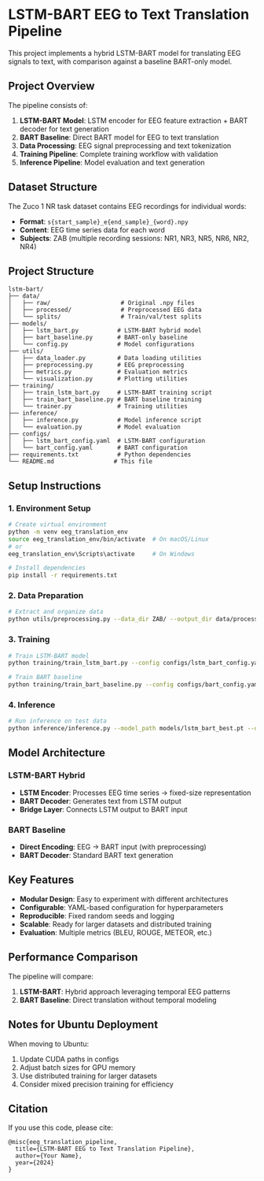 # LSTM-BART EEG to Text Translation Pipeline

This project implements a hybrid LSTM-BART model for translating EEG signals to text, with comparison against a baseline BART-only model.

## Project Overview

The pipeline consists of:
1. **LSTM-BART Model**: LSTM encoder for EEG feature extraction + BART decoder for text generation
2. **BART Baseline**: Direct BART model for EEG to text translation
3. **Data Processing**: EEG signal preprocessing and text tokenization
4. **Training Pipeline**: Complete training workflow with validation
5. **Inference Pipeline**: Model evaluation and text generation

## Dataset Structure

The Zuco 1 NR task dataset contains EEG recordings for individual words:
- **Format**: `s{start_sample}_e{end_sample}_{word}.npy`
- **Content**: EEG time series data for each word
- **Subjects**: ZAB (multiple recording sessions: NR1, NR3, NR5, NR6, NR2, NR4)

## Project Structure

```
lstm-bart/
├── data/
│   ├── raw/                    # Original .npy files
│   ├── processed/              # Preprocessed EEG data
│   └── splits/                 # Train/val/test splits
├── models/
│   ├── lstm_bart.py           # LSTM-BART hybrid model
│   ├── bart_baseline.py       # BART-only baseline
│   └── config.py              # Model configurations
├── utils/
│   ├── data_loader.py         # Data loading utilities
│   ├── preprocessing.py       # EEG preprocessing
│   ├── metrics.py             # Evaluation metrics
│   └── visualization.py       # Plotting utilities
├── training/
│   ├── train_lstm_bart.py     # LSTM-BART training script
│   ├── train_bart_baseline.py # BART baseline training
│   └── trainer.py             # Training utilities
├── inference/
│   ├── inference.py           # Model inference script
│   └── evaluation.py          # Model evaluation
├── configs/
│   ├── lstm_bart_config.yaml  # LSTM-BART configuration
│   └── bart_config.yaml       # BART configuration
├── requirements.txt           # Python dependencies
└── README.md                 # This file
```

## Setup Instructions

### 1. Environment Setup
```bash
# Create virtual environment
python -m venv eeg_translation_env
source eeg_translation_env/bin/activate  # On macOS/Linux
# or
eeg_translation_env\Scripts\activate     # On Windows

# Install dependencies
pip install -r requirements.txt
```

### 2. Data Preparation
```bash
# Extract and organize data
python utils/preprocessing.py --data_dir ZAB/ --output_dir data/processed/
```

### 3. Training
```bash
# Train LSTM-BART model
python training/train_lstm_bart.py --config configs/lstm_bart_config.yaml

# Train BART baseline
python training/train_bart_baseline.py --config configs/bart_config.yaml
```

### 4. Inference
```bash
# Run inference on test data
python inference/inference.py --model_path models/lstm_bart_best.pt --data_path data/splits/test/
```

## Model Architecture

### LSTM-BART Hybrid
- **LSTM Encoder**: Processes EEG time series → fixed-size representation
- **BART Decoder**: Generates text from LSTM output
- **Bridge Layer**: Connects LSTM output to BART input

### BART Baseline
- **Direct Encoding**: EEG → BART input (with preprocessing)
- **BART Decoder**: Standard BART text generation

## Key Features

- **Modular Design**: Easy to experiment with different architectures
- **Configurable**: YAML-based configuration for hyperparameters
- **Reproducible**: Fixed random seeds and logging
- **Scalable**: Ready for larger datasets and distributed training
- **Evaluation**: Multiple metrics (BLEU, ROUGE, METEOR, etc.)

## Performance Comparison

The pipeline will compare:
1. **LSTM-BART**: Hybrid approach leveraging temporal EEG patterns
2. **BART Baseline**: Direct translation without temporal modeling

## Notes for Ubuntu Deployment

When moving to Ubuntu:
1. Update CUDA paths in configs
2. Adjust batch sizes for GPU memory
3. Use distributed training for larger datasets
4. Consider mixed precision training for efficiency

## Citation

If you use this code, please cite:
```
@misc{eeg_translation_pipeline,
  title={LSTM-BART EEG to Text Translation Pipeline},
  author={Your Name},
  year={2024}
}
``` 